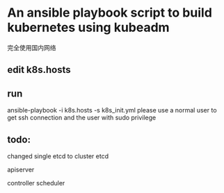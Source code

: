 # An ansible playbook script to build kubernetes using kubeadm
完全使用国内网络
## edit k8s.hosts
## run
ansible-playbook -i k8s.hosts -s k8s_init.yml
 please use a normal user to get ssh connection and the user with sudo privilege
## todo:
changed single etcd to cluster etcd

apiserver

controller scheduler
